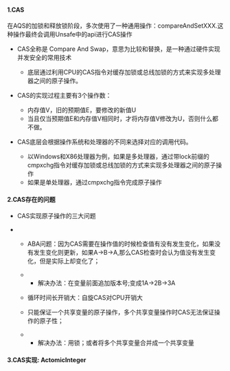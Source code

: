 #### 1.CAS

在AQS的加锁和释放锁阶段，多次使用了一种通用操作：compareAndSetXXX.这种操作最终会调用Unsafe中的api进行CAS操作

- CAS全称是 Compare And Swap，意思为比较和替换，是一种通过硬件实现并发安全的常用技术
  - 底层通过利用CPU的CAS指令对缓存加锁或总线加锁的方式来实现多处理器之间的原子操作。

- CAS的实现过程主要有3个操作数：
  - 内存值V，旧的预期值E，要修改的新值U
  - 当且仅当预期值E和内存值V相同时，才将内存值V修改为U，否则什么都不做。



- CAS底层会根据操作系统和处理器的不同来选择对应的调用代码。
  - 以Windows和X86处理器为例，如果是多处理器，通过带lock前缀的cmpxchg指令对缓存加锁或总线加锁的方式来实现多处理器之间的原子操作
  - 如果是单处理器，通过cmpxchg指令完成原子操作

#### 2.CAS存在的问题

- CAS实现原子操作的三大问题  

- - ABA问题：因为CAS需要在操作值的时候检查值有没有发生变化，如果没有发生变化则更新，如果A->B->A,那么CAS检查时会认为值没有发生变化，但是实际上却变化了；

  - - 解决办法：在变量前面追加版本号;变成1A->2B->3A

  - 循环时间长开销大：自旋CAS对CPU开销大

  - 只能保证一个共享变量的原子操作，多个共享变量操作时CAS无法保证操作的原子性；

  - - 解决办法：用锁；或者将多个共享变量合并成一个共享变量

#### 3.CAS实现: ActomicInteger

















